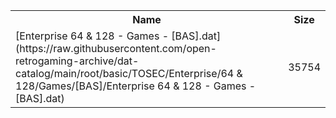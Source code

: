<table>
<tr><th>Name</th><th>Size</th></tr>
<tr><td>[Enterprise 64 & 128 - Games - [BAS].dat](https://raw.githubusercontent.com/open-retrogaming-archive/dat-catalog/main/root/basic/TOSEC/Enterprise/64 & 128/Games/[BAS]/Enterprise 64 & 128 - Games - [BAS].dat)</td><td>35754</td></tr>
</table>
